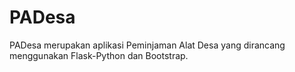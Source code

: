 # PADesa
PADesa merupakan aplikasi Peminjaman Alat Desa yang dirancang menggunakan Flask-Python dan Bootstrap.
